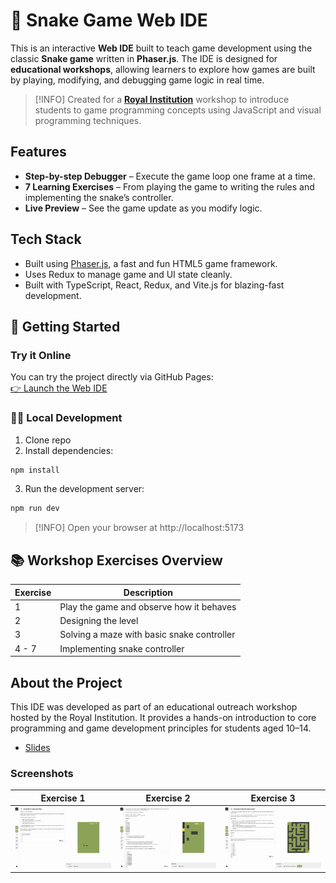 # 🐍 Snake Game Web IDE

This is an interactive **Web IDE** built to teach game development using the classic **Snake game** written in **Phaser.js**.
The IDE is designed for **educational workshops**, allowing learners to explore how games are built by playing, modifying, and debugging game logic in real time.

>[!INFO]
> Created for a [**Royal Institution**](https://www.rigb.org) workshop to introduce students to game programming concepts using JavaScript and visual programming techniques.

## Features

- **Step-by-step Debugger** – Execute the game loop one frame at a time.
- **7 Learning Exercises** – From playing the game to writing the rules and implementing the snake’s controller.
- **Live Preview** – See the game update as you modify logic.

## Tech Stack
- Built using [Phaser.js](https://phaser.io/), a fast and fun HTML5 game framework.
- Uses Redux to manage game and UI state cleanly.
- Built with TypeScript, React, Redux, and Vite.js for blazing-fast development.

## 🚀 Getting Started

### Try it Online

You can try the project directly via GitHub Pages:  
[👉 Launch the Web IDE](https://st235.github.io/RoyalInstitution.IntroductionToGameDevelopment.v3/)

### 🧑‍💻 Local Development

1. Clone repo
2. Install dependencies:

```bash
npm install
```

3. Run the development server:

```bash
npm run dev
```

> [!INFO]
> Open your browser at http://localhost:5173

## 📚 Workshop Exercises Overview

| Exercise | Description |
| ---- | ---- |
| 1 | Play the game and observe how it behaves |
| 2 | Designing the level |
| 3 | Solving a maze with basic snake controller |
| 4 - 7| Implementing snake controller |

## About the Project

This IDE was developed as part of an educational outreach workshop hosted by the Royal Institution.
It provides a hands-on introduction to core programming and game development principles for students aged 10–14.

- [Slides](https://docs.google.com/presentation/d/1Mjba1zi_cBy_Yj6Ie7shPmTOuNbAomML247daykqZMo/edit?usp=sharing)

### Screenshots

| Exercise 1 | Exercise 2 | Exercise 3 |
| ---- | ---- | ---- |
| ![Exercise 1](./assets/exercise1.png) | ![Exercise 2](./assets/exercise2.png) | ![Exercise 3](./assets/exercise3.png) |
